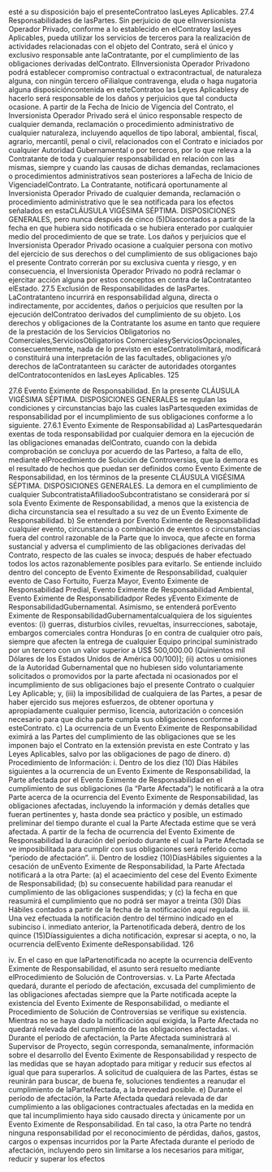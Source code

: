 esté a su disposición bajo el presenteContratoo lasLeyes Aplicables.
27.4 Responsabilidades de lasPartes.
Sin perjuicio de que elInversionista Operador Privado, conforme a lo establecido en elContratoy lasLeyes Aplicables,
pueda utilizar los servicios de terceros para la realización de actividades relacionadas con el objeto del Contrato, será el
único y exclusivo responsable ante laContratante, por el cumplimiento de las obligaciones derivadas delContrato.
ElInversionista Operador Privadono podrá establecer compromiso contractual o extracontractual, de naturaleza alguna,
con ningún tercero oFilialque contravenga, eluda o haga nugatoria alguna disposicióncontenida en esteContratoo las
Leyes Aplicablesy de hacerlo será responsable de los daños y perjuicios que tal conducta ocasione.
A partir de la Fecha de Inicio de Vigencia del Contrato, el Inversionista Operador Privado será el único responsable
respecto de cualquier demanda, reclamación o procedimiento administrativo de cualquier naturaleza, incluyendo aquellos
de tipo laboral, ambiental, fiscal, agrario, mercantil, penal o civil, relacionados con el Contrato e iniciados por cualquier
Autoridad Gubernamental o por terceros, por lo que releva a la Contratante de toda y cualquier responsabilidad en
relación con las mismas, siempre y cuando las causas de dichas demandas, reclamaciones o procedimientos
administrativos sean posteriores a laFecha de Inicio de VigenciadelContrato.
La Contratante, notificará oportunamente al Inversionista Operador Privado de cualquier demanda, reclamación o
procedimiento administrativo que le sea notificada para los efectos señalados en estaCLÁUSULA VIGÉSIMA SÉPTIMA.
DISPOSICIONES GENERALES, pero nunca después de cinco (5)Díascontados a partir de la fecha en que hubiera sido
notificada o se hubiera enterado por cualquier medio del procedimiento de que se trate.
Los daños y perjuicios que el Inversionista Operador Privado ocasione a cualquier persona con motivo del ejercicio de
sus derechos o del cumplimiento de sus obligaciones bajo el presente Contrato correrán por su exclusiva cuenta y
riesgo, y en consecuencia, el Inversionista Operador Privado no podrá reclamar o ejercitar acción alguna por estos
conceptos en contra de laContratanteo elEstado.
27.5 Exclusión de Responsabilidades de lasPartes.
LaContratanteno incurrirá en responsabilidad alguna, directa o indirectamente, por accidentes, daños o perjuicios que
resulten por la ejecución delContratoo derivados del cumplimiento de su objeto.
Los derechos y obligaciones de la Contratante los asume en tanto que requiere de la prestación de los Servicios
Obligatorios no Comerciales,ServiciosObligatorios ComercialesyServiciosOpcionales, consecuentemente, nada de lo
previsto en esteContratolimitará, modificará o constituirá una interpretación de las facultades, obligaciones y/o derechos
de laContratanteen su carácter de autoridades otorgantes delContratocontenidos en lasLeyes Aplicables.
125

27.6 Evento Eximente de Responsabilidad.
En la presente CLÁUSULA VIGÉSIMA SÉPTIMA. DISPOSICIONES GENERALES se regulan las condiciones y
circunstancias bajo las cuales lasPartesqueden eximidas de responsabilidad por el incumplimiento de sus obligaciones
conforme a lo siguiente.
27.6.1 Evento Eximente de Responsabilidad
a) LasPartesquedarán exentas de toda responsabilidad por cualquier demora en la ejecución de las obligaciones
emanadas delContrato, cuando con la debida comprobación se concluya por acuerdo de las Parteso, a falta
de ello, mediante elProcedimiento de Solución de Controversias, que la demora es el resultado de hechos que
puedan ser definidos como Evento Eximente de Responsabilidad, en los términos de la presente CLÁUSULA
VIGÉSIMA SÉPTIMA. DISPOSICIONES GENERALES. La demora en el cumplimiento de cualquier
SubcontratistaAfiliadooSubcontratistano se considerará por sí sola Evento Eximente de Responsabilidad, a
menos que la existencia de dicha circunstancia sea el resultado a su vez de un Evento Eximente de
Responsabilidad.
b) Se entenderá por Evento Eximente de Responsabilidad cualquier evento, circunstancia o combinación de
eventos o circunstancias fuera del control razonable de la Parte que lo invoca, que afecte en forma sustancial y
adversa el cumplimiento de las obligaciones derivadas del Contrato, respecto de las cuales se invoca; después
de haber efectuado todos los actos razonablemente posibles para evitarlo. Se entiende incluido dentro del
concepto de Evento Eximente de Responsabilidad, cualquier evento de Caso Fortuito, Fuerza Mayor, Evento
Eximente de Responsabilidad Predial, Evento Eximente de Responsabilidad Ambiental, Evento Eximente de
Responsabilidadpor Redes yEvento Eximente de ResponsabilidadGubernamental.
Asimismo, se entenderá porEvento Eximente de ResponsabilidadGubernamentalcualquiera de los siguientes
eventos: (i) guerras, disturbios civiles, revueltas, insurrecciones, sabotaje, embargos comerciales contra
Honduras [o en contra de cualquier otro país, siempre que afecten la entrega de cualquier Equipo principal
suministrado por un tercero con un valor superior a US$ 500,000.00 (Quinientos mil Dólares de los Estados
Unidos de América 00/100)]; (ii) actos u omisiones de la Autoridad Gubernamental que no hubiesen sido
voluntariamente solicitados o promovidos por la parte afectada ni ocasionados por el incumplimiento de sus
obligaciones bajo el presente Contrato o cualquier Ley Aplicable; y, (iii) la imposibilidad de cualquiera de las
Partes, a pesar de haber ejercido sus mejores esfuerzos, de obtener oportuna y apropiadamente cualquier
permiso, licencia, autorización o concesión necesario para que dicha parte cumpla sus obligaciones conforme a
esteContrato.
c) La ocurrencia de un Evento Eximente de Responsabilidad eximirá a las Partes del cumplimiento de las
obligaciones que se les imponen bajo el Contrato en la extensión prevista en este Contrato y las Leyes
Aplicables, salvo por las obligaciones de pago de dinero.
d) Procedimiento de Información:
i. Dentro de los diez (10) Días Hábiles siguientes a la ocurrencia de un Evento Eximente de
Responsabilidad, la Parte afectada por el Evento Eximente de Responsabilidad en el cumplimiento de
sus obligaciones (la “Parte Afectada”) le notificará a la otra Parte acerca de la ocurrencia del Evento
Eximente de Responsabilidad, las obligaciones afectadas, incluyendo la información y demás detalles
que fueran pertinentes y, hasta donde sea práctico y posible, un estimado preliminar del tiempo durante
el cual la Parte Afectada estime que se verá afectada. A partir de la fecha de ocurrencia del Evento
Eximente de Responsabilidad la duración del período durante el cual la Parte Afectada se ve
imposibilitada para cumplir con sus obligaciones será referido como “período de afectación”.
ii. Dentro de losdiez (10)DíasHábiles siguientes a la cesación de unEvento Eximente de Responsabilidad,
la Parte Afectada notificará a la otra Parte: (a) el acaecimiento del cese del Evento Eximente de
Responsabilidad; (b) su consecuente habilidad para reanudar el cumplimiento de las obligaciones
suspendidas; y (c) la fecha en que reasumirá el cumplimiento que no podrá ser mayor a treinta (30) Días
Hábiles contados a partir de la fecha de la notificación aquí regulada.
iii. Una vez efectuada la notificación dentro del término indicado en el subinciso i. inmediato anterior, la
Partenotificada deberá, dentro de los quince (15)Díassiguientes a dicha notificación, expresar si acepta,
o no, la ocurrencia delEvento Eximente deResponsabilidad.
126

iv. En el caso en que laPartenotificada no acepte la ocurrencia delEvento Eximente de Responsabilidad, el
asunto será resuelto mediante elProcedimiento de Solución de Controversias.
v. La Parte Afectada quedará, durante el período de afectación, excusada del cumplimiento de las
obligaciones afectadas siempre que la Parte notificada acepte la existencia del Evento Eximente de
Responsabilidad, o mediante el Procedimiento de Solución de Controversias se verifique su existencia.
Mientras no se haya dado la notificación aquí exigida, la Parte Afectada no quedará relevada del
cumplimiento de las obligaciones afectadas.
vi. Durante el período de afectación, la Parte Afectada suministrará al Supervisor de Proyecto, según
corresponda, semanalmente, información sobre el desarrollo del Evento Eximente de Responsabilidad y
respecto de las medidas que se hayan adoptado para mitigar y reducir sus efectos al igual que para
superarlos. A solicitud de cualquiera de las Partes, éstas se reunirán para buscar, de buena fe,
soluciones tendientes a reanudar el cumplimiento de laParteAfectada, a la brevedad posible.
e) Durante el período de afectación, la Parte Afectada quedará relevada de dar cumplimiento a las obligaciones
contractuales afectadas en la medida en que tal incumplimiento haya sido causado directa y únicamente por un
Evento Eximente de Responsabilidad. En tal caso, la otra Parte no tendrá ninguna responsabilidad por el
reconocimiento de pérdidas, daños, gastos, cargos o expensas incurridos por la Parte Afectada durante el
período de afectación, incluyendo pero sin limitarse a los necesarios para mitigar, reducir y superar los efectos
